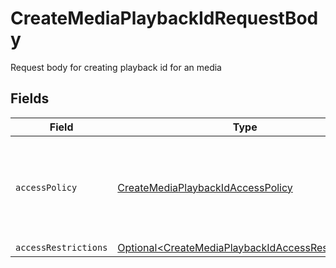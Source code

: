 # CreateMediaPlaybackIdRequestBody

Request body for creating playback id for an media


## Fields

| Field                                                                                                                    | Type                                                                                                                     | Required                                                                                                                 | Description                                                                                                              | Example                                                                                                                  |
| ------------------------------------------------------------------------------------------------------------------------ | ------------------------------------------------------------------------------------------------------------------------ | ------------------------------------------------------------------------------------------------------------------------ | ------------------------------------------------------------------------------------------------------------------------ | ------------------------------------------------------------------------------------------------------------------------ |
| `accessPolicy`                                                                                                           | [CreateMediaPlaybackIdAccessPolicy](../../models/operations/CreateMediaPlaybackIdAccessPolicy.md)                        | :heavy_check_mark:                                                                                                       | Determines if access to the streamed content is kept private or available to all.                                        | public                                                                                                                   |
| `accessRestrictions`                                                                                                     | [Optional\<CreateMediaPlaybackIdAccessRestrictions>](../../models/operations/CreateMediaPlaybackIdAccessRestrictions.md) | :heavy_minus_sign:                                                                                                       | N/A                                                                                                                      |                                                                                                                          |